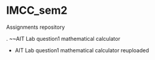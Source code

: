 # IMCC_sem2
Assignments repository


. ~~AIT Lab question1 mathematical calculator
- AIT Lab question1 mathematical calculator reuploaded
